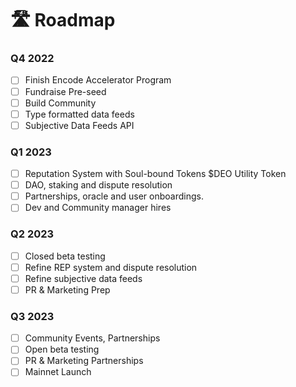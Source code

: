 # 🛣 Roadmap

### Q4 2022&#x20;

* [ ] Finish Encode Accelerator Program
* [ ] Fundraise Pre-seed
* [ ] Build Community
* [ ] Type formatted data feeds
* [ ] Subjective Data Feeds API

### Q1 2023&#x20;

* [ ] Reputation System with Soul-bound Tokens $DEO Utility Token
* [ ] DAO, staking and dispute resolution
* [ ] Partnerships, oracle and user onboardings.
* [ ] Dev and Community manager hires

### Q2 2023

* [ ] Closed beta testing
* [ ] Refine REP system and dispute resolution
* [ ] Refine subjective data feeds
* [ ] PR & Marketing Prep

### Q3 2023

* [ ] Community Events, Partnerships
* [ ] Open beta testing
* [ ] PR & Marketing Partnerships
* [ ] Mainnet Launch

&#x20; &#x20;
